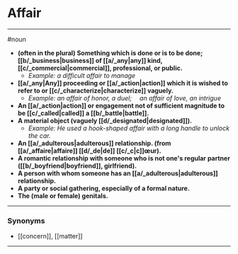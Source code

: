 # Affair
---
#noun
- **(often in the plural) Something which is done or is to be done; [[b/_business|business]] of [[a/_any|any]] kind, [[c/_commercial|commercial]], professional, or public.**
	- _Example: a difficult affair to manage_
- **[[a/_any|Any]] proceeding or [[a/_action|action]] which it is wished to refer to or [[c/_characterize|characterize]] vaguely.**
	- _Example: an affair of honor, a duel;  an affair of love, an intrigue_
- **An [[a/_action|action]] or engagement not of sufficient magnitude to be [[c/_called|called]] a [[b/_battle|battle]].**
- **A material object (vaguely [[d/_designated|designated]]).**
	- _Example: He used a hook-shaped affair with a long handle to unlock the car._
- **An [[a/_adulterous|adulterous]] relationship. (from [[a/_affaire|affaire]] [[d/_de|de]] [[c/_c|c]]œur).**
- **A romantic relationship with someone who is not one's regular partner ([[b/_boyfriend|boyfriend]], girlfriend).**
- **A person with whom someone has an [[a/_adulterous|adulterous]] relationship.**
- **A party or social gathering, especially of a formal nature.**
- **The (male or female) genitals.**
---
### Synonyms
- [[concern]], [[matter]]
---
